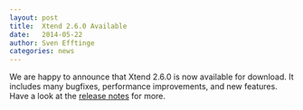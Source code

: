 ```yaml
---
layout: post
title:  Xtend 2.6.0 Available
date:   2014-05-22
author: Sven Efftinge
categories: news
---
```


We are happy to announce that Xtend 2.6.0 is now available for download. It includes many bugfixes, performance improvements, and new features. Have a look at the [release notes]({{site.baseurl}}/releasenotes.html#/releasenotes/2014/05/21/version-2-6-0) for more.
